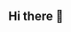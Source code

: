 ## Hi there 👋

<!--
**emilbaca/emilbaca** is a ✨ _special_ ✨ repository because its `README.md` (this file) appears on your GitHub profile.

Here are some ideas to get you started:

- 🔭 I’m currently working on learning the basics
- 🌱 I’m currently learning how to create a repository
- 👯 I’m looking to collaborate on a project
- 🤔 I’m looking for help with how to program
- 📫 How to reach me: Email
- 😄 Pronouns: He/Him
- ⚡ Fun fact: I have never programmed before
- 🏋 I enjoy working out as a hobby
